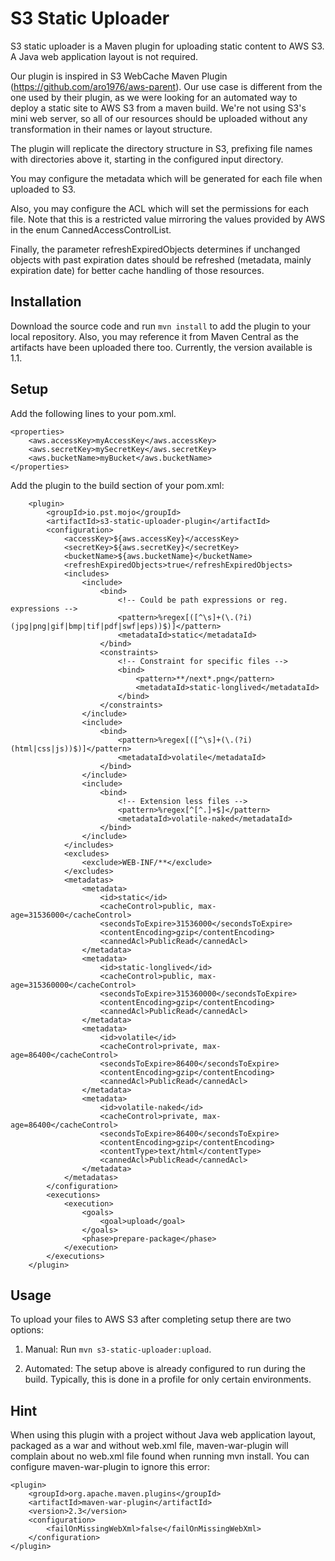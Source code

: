 S3 Static Uploader
==================

S3 static uploader is a Maven plugin for uploading static content to AWS S3. A Java web application layout
is not required. 

Our plugin is inspired in S3 WebCache Maven Plugin (https://github.com/aro1976/aws-parent). Our use
case is different from the one used by their plugin, as we were looking for an automated way to deploy a
static site to AWS S3 from a maven build. We're not using S3's mini web server, so all of our resources
should be uploaded without any transformation in their names or layout structure.

The plugin will replicate the directory structure in S3, prefixing file names with directories above
it, starting in the configured input directory.

You may configure the metadata which will be generated for each file when uploaded to S3.

Also, you may configure the ACL which will set the permissions for each file. Note that this
is a restricted value mirroring the values provided by AWS in the enum CannedAccessControlList.

Finally, the parameter refreshExpiredObjects determines if unchanged objects with past 
expiration dates should be refreshed (metadata, mainly expiration date) for better
cache handling of those resources.
 
## Installation
Download the source code and run `mvn install` to add the plugin to your local repository. Also, you 
may reference it from Maven Central as the artifacts have been uploaded there too. Currently, the 
version available is 1.1.

## Setup
Add the following lines to your pom.xml.

    <properties>
        <aws.accessKey>myAccessKey</aws.accessKey>
        <aws.secretKey>mySecretKey</aws.secretKey>
        <aws.bucketName>myBucket</aws.bucketName>
    </properties>
    
Add the plugin to the build section of your pom.xml:

        <plugin>
            <groupId>io.pst.mojo</groupId>
            <artifactId>s3-static-uploader-plugin</artifactId>
            <configuration>
                <accessKey>${aws.accessKey}</accessKey>
                <secretKey>${aws.secretKey}</secretKey>
                <bucketName>${aws.bucketName}</bucketName>
                <refreshExpiredObjects>true</refreshExpiredObjects>
                <includes>
                    <include>
                        <bind>
                            <!-- Could be path expressions or reg. expressions -->
                            <pattern>%regex[([^\s]+(\.(?i)(jpg|png|gif|bmp|tif|pdf|swf|eps))$)]</pattern>
                            <metadataId>static</metadataId>
                        </bind>
                        <constraints>
                            <!-- Constraint for specific files -->
                            <bind>
                                <pattern>**/next*.png</pattern>
                                <metadataId>static-longlived</metadataId>
                            </bind>
                        </constraints>
                    </include>
                    <include>
                        <bind>
                            <pattern>%regex[([^\s]+(\.(?i)(html|css|js))$)]</pattern>
                            <metadataId>volatile</metadataId>
                        </bind>
                    </include>
                    <include>
                        <bind>
                            <!-- Extension less files -->
                            <pattern>%regex[^[^.]+$]</pattern>
                            <metadataId>volatile-naked</metadataId>
                        </bind>
                    </include>
                </includes>
                <excludes>
                    <exclude>WEB-INF/**</exclude>
                </excludes>
                <metadatas>
                    <metadata>
                        <id>static</id>
                        <cacheControl>public, max-age=31536000</cacheControl>
                        <secondsToExpire>31536000</secondsToExpire>
                        <contentEncoding>gzip</contentEncoding>
                        <cannedAcl>PublicRead</cannedAcl>
                    </metadata>
                    <metadata>
                        <id>static-longlived</id>
                        <cacheControl>public, max-age=315360000</cacheControl>
                        <secondsToExpire>315360000</secondsToExpire>
                        <contentEncoding>gzip</contentEncoding>
                        <cannedAcl>PublicRead</cannedAcl>
                    </metadata>
                    <metadata>
                        <id>volatile</id>
                        <cacheControl>private, max-age=86400</cacheControl>
                        <secondsToExpire>86400</secondsToExpire>
                        <contentEncoding>gzip</contentEncoding>
                        <cannedAcl>PublicRead</cannedAcl>
                    </metadata>
                    <metadata>
                        <id>volatile-naked</id>
                        <cacheControl>private, max-age=86400</cacheControl>
                        <secondsToExpire>86400</secondsToExpire>
                        <contentEncoding>gzip</contentEncoding>
                        <contentType>text/html</contentType>
                        <cannedAcl>PublicRead</cannedAcl>
                    </metadata>
                </metadatas>
            </configuration>
            <executions>
                <execution>
                    <goals>
                        <goal>upload</goal>
                    </goals>
                    <phase>prepare-package</phase>
                </execution>
            </executions>
        </plugin>

## Usage
To upload your files to AWS S3 after completing setup there are two options:

1. Manual: Run `mvn s3-static-uploader:upload`.

2. Automated: The setup above is already configured to run during the build. Typically,
this is done in a profile for only certain environments.

## Hint
When using this plugin with a project without Java web application layout, packaged as a war and
without web.xml file, maven-war-plugin will complain about no web.xml file found when running mvn
install. You can configure maven-war-plugin to ignore this error:

    <plugin>
        <groupId>org.apache.maven.plugins</groupId>
        <artifactId>maven-war-plugin</artifactId>
        <version>2.3</version>
        <configuration>
            <failOnMissingWebXml>false</failOnMissingWebXml>
        </configuration>
    </plugin>   
    
